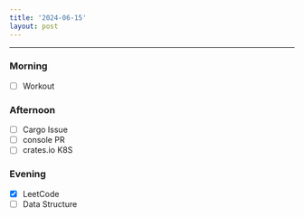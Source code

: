 ```yaml
---
title: '2024-06-15'
layout: post
---
```


---

### Morning

- [ ] Workout

### Afternoon

- [ ] Cargo Issue
- [ ] console PR
- [ ] crates.io K8S

### Evening

- [x] LeetCode
- [ ] Data Structure
